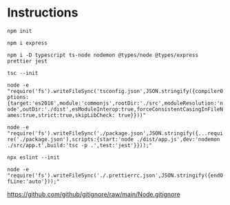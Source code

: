 # Instructions

`npm init`

`npm i express`

`npm i -D typescript ts-node nodemon @types/node @types/express prettier jest`

`tsc --init`

`node -e "require('fs').writeFileSync('tsconfig.json',JSON.stringify({compilerOptions:{target:'es2016',module:'commonjs',rootDir:'./src',moduleResolution:'node',outDir:'./dist',esModuleInterop:true,forceConsistentCasingInFileNames:true,strict:true,skipLibCheck: true}}))"`

`node -e "require('fs').writeFileSync('./package.json',JSON.stringify({...require('./package.json'),scripts:{start:'node ./dist/app.js',dev:'nodemon ./src/app.t',build:'tsc -p .',test:'jest'}}));"`

`npx eslint --init`

`node -e "require('fs').writeFileSync('./.prettierrc.json',JSON.stringify({endOfLine:'auto'}));"`

https://github.com/github/gitignore/raw/main/Node.gitignore

